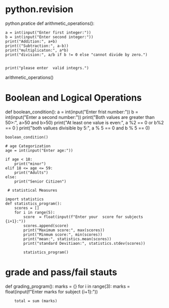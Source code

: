 # python.revision
python.pratice
def arithmetic_operations():
    
    a = int(input("Enter first integer:"))
    b = int(input("Enter second integer:"))
    print("Addition:", a+b)
    print(("Subtraction:", a-b))
    print("multiplicaton:", a*b)
    print("division:", a/b if b != 0 else "cannot divide by zero.")


    print("please enter  valid integrs.")
arithmetic_operations() 


# Boolean and  Logical Operations
def boolean_condition():
    a = int(input("Enter frist number:"))
    b = int(input("Enter a second number:"))
    print("Both values are  greater than 50>:", a>50 and b>50)
    print("At least one value is even:", a %2 == 0 or b%2 == 0 )
    print("both vallues divisible by 5:", a % 5 == 0  and b  % 5 == 0)

    boolean_condition()

    # age Categorization 
    age = int(input("Enter age:"))

    if age < 18:
        print("minor")
    elif 18 <= age <= 59:
        print("Adults")
    else:
        print("Senior Citizen")

     # statistical Measures

    import statistics
    def statistics_program():
        scores = []
        for i in range(5):
            score  = float(input(f"Enter your  score for subjects {i+1}:"))
            scores.append(score)
            print("Maximum score:", max(scores))
            print("Minmum score:", min(scores))
            print("mean:", statistics.mean(scores))
            print("standard Devitiaon:", statistics.stdev(scores))

            statistics_program()


# grade and pass/fail stauts

def grading_program():
    marks = {}
    for i in range(3):
        marks = float(input(f"Enter marks for subject  {i+1}:"))
        
        total = sum (marks)
        
